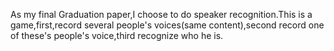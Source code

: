 As my final Graduation paper,I choose to do speaker recognition.This is a game,first,record several people's voices(same content),second record one of these's people's voice,third recognize who he is.